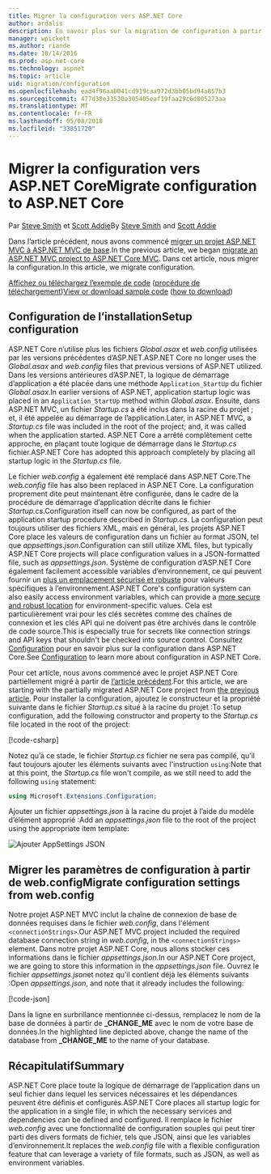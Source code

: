 ```yaml
---
title: Migrer la configuration vers ASP.NET Core
author: ardalis
description: En savoir plus sur la migration de configuration à partir d’un projet ASP.NET MVC à un projet ASP.NET MVC de base.
manager: wpickett
ms.author: riande
ms.date: 10/14/2016
ms.prod: asp.net-core
ms.technology: aspnet
ms.topic: article
uid: migration/configuration
ms.openlocfilehash: ead4f96aa0041cd919caa972d3bb05bd94a857b3
ms.sourcegitcommit: 477d38e33530a305405eaf19faa29c6d805273aa
ms.translationtype: MT
ms.contentlocale: fr-FR
ms.lasthandoff: 05/08/2018
ms.locfileid: "33851720"
---
```

# <a name="migrate-configuration-to-aspnet-core"></a><span data-ttu-id="5fa30-103">Migrer la configuration vers ASP.NET Core</span><span class="sxs-lookup"><span data-stu-id="5fa30-103">Migrate configuration to ASP.NET Core</span></span>

<span data-ttu-id="5fa30-104">Par [Steve Smith](https://ardalis.com/) et [Scott Addie](https://scottaddie.com)</span><span class="sxs-lookup"><span data-stu-id="5fa30-104">By [Steve Smith](https://ardalis.com/) and [Scott Addie](https://scottaddie.com)</span></span>

<span data-ttu-id="5fa30-105">Dans l’article précédent, nous avons commencé [migrer un projet ASP.NET MVC à ASP.NET MVC de base](xref:migration/mvc).</span><span class="sxs-lookup"><span data-stu-id="5fa30-105">In the previous article, we began [migrate an ASP.NET MVC project to ASP.NET Core MVC](xref:migration/mvc).</span></span> <span data-ttu-id="5fa30-106">Dans cet article, nous migrer la configuration.</span><span class="sxs-lookup"><span data-stu-id="5fa30-106">In this article, we migrate configuration.</span></span>

<span data-ttu-id="5fa30-107">[Affichez ou téléchargez l’exemple de code](https://github.com/aspnet/Docs/tree/master/aspnetcore/migration/configuration/samples) ([procédure de téléchargement](xref:tutorials/index#how-to-download-a-sample))</span><span class="sxs-lookup"><span data-stu-id="5fa30-107">[View or download sample code](https://github.com/aspnet/Docs/tree/master/aspnetcore/migration/configuration/samples) ([how to download](xref:tutorials/index#how-to-download-a-sample))</span></span>

## <a name="setup-configuration"></a><span data-ttu-id="5fa30-108">Configuration de l’installation</span><span class="sxs-lookup"><span data-stu-id="5fa30-108">Setup configuration</span></span>

<span data-ttu-id="5fa30-109">ASP.NET Core n’utilise plus les fichiers *Global.asax* et *web.config* utilisées par les versions précédentes d’ASP.NET.</span><span class="sxs-lookup"><span data-stu-id="5fa30-109">ASP.NET Core no longer uses the *Global.asax* and *web.config* files that previous versions of ASP.NET utilized.</span></span> <span data-ttu-id="5fa30-110">Dans les versions antérieures d’ASP.NET, la logique de démarrage d’application a été placée dans une méthode `Application_StartUp` du fichier *Global.asax*.</span><span class="sxs-lookup"><span data-stu-id="5fa30-110">In earlier versions of ASP.NET, application startup logic was placed in an `Application_StartUp` method within *Global.asax*.</span></span> <span data-ttu-id="5fa30-111">Ensuite, dans ASP.NET MVC, un fichier *Startup.cs* a été inclus dans la racine du projet ; et, il été appelée au démarrage de l’application.</span><span class="sxs-lookup"><span data-stu-id="5fa30-111">Later, in ASP.NET MVC, a *Startup.cs* file was included in the root of the project; and, it was called when the application started.</span></span> <span data-ttu-id="5fa30-112">ASP.NET Core a arrêté complètement cette approche, en plaçant toute logique de démarrage dans le *Startup.cs* fichier.</span><span class="sxs-lookup"><span data-stu-id="5fa30-112">ASP.NET Core has adopted this approach completely by placing all startup logic in the *Startup.cs* file.</span></span>

<span data-ttu-id="5fa30-113">Le fichier *web.config* a également été remplacé dans ASP.NET Core.</span><span class="sxs-lookup"><span data-stu-id="5fa30-113">The *web.config* file has also been replaced in ASP.NET Core.</span></span> <span data-ttu-id="5fa30-114">La configuration proprement dite peut maintenant être configurée, dans le cadre de la procédure de démarrage d’application décrite dans le fichier *Startup.cs*.</span><span class="sxs-lookup"><span data-stu-id="5fa30-114">Configuration itself can now be configured, as part of the application startup procedure described in *Startup.cs*.</span></span> <span data-ttu-id="5fa30-115">La configuration peut toujours utiliser des fichiers XML, mais en général, les projets ASP.NET Core place les valeurs de configuration dans un fichier au format JSON, tel que *appsettings.json*.</span><span class="sxs-lookup"><span data-stu-id="5fa30-115">Configuration can still utilize XML files, but typically ASP.NET Core projects will place configuration values in a JSON-formatted file, such as *appsettings.json*.</span></span> <span data-ttu-id="5fa30-116">Système de configuration d’ASP.NET Core également facilement accessible variables d’environnement, ce qui peuvent fournir un [plus un emplacement sécurisé et robuste](xref:security/app-secrets) pour valeurs spécifiques à l’environnement.</span><span class="sxs-lookup"><span data-stu-id="5fa30-116">ASP.NET Core's configuration system can also easily access environment variables, which can provide a [more secure and robust location](xref:security/app-secrets) for environment-specific values.</span></span> <span data-ttu-id="5fa30-117">Cela est particulièrement vrai pour les clés secrètes comme des chaînes de connexion et les clés API qui ne doivent pas être archivés dans le contrôle de code source.</span><span class="sxs-lookup"><span data-stu-id="5fa30-117">This is especially true for secrets like connection strings and API keys that shouldn't be checked into source control.</span></span> <span data-ttu-id="5fa30-118">Consultez [Configuration](xref:fundamentals/configuration/index) pour en savoir plus sur la configuration dans ASP.NET Core.</span><span class="sxs-lookup"><span data-stu-id="5fa30-118">See [Configuration](xref:fundamentals/configuration/index) to learn more about configuration in ASP.NET Core.</span></span>

<span data-ttu-id="5fa30-119">Pour cet article, nous avons commencé avec le projet ASP.NET Core partiellement migré à partir de [l’article précédent](xref:migration/mvc).</span><span class="sxs-lookup"><span data-stu-id="5fa30-119">For this article, we are starting with the partially migrated ASP.NET Core project from [the previous article](xref:migration/mvc).</span></span> <span data-ttu-id="5fa30-120">Pour installer la configuration, ajoutez le constructeur et la propriété suivante dans le fichier *Startup.cs* situé à la racine du projet :</span><span class="sxs-lookup"><span data-stu-id="5fa30-120">To setup configuration, add the following constructor and property to the *Startup.cs* file located in the root of the project:</span></span>

[!code-csharp[](configuration/samples/WebApp1/src/WebApp1/Startup.cs?range=11-16)]

<span data-ttu-id="5fa30-121">Notez qu’à ce stade, le fichier *Startup.cs* fichier ne sera pas compilé, qu’il faut toujours ajouter les éléments suivants avec l'instruction `using`:</span><span class="sxs-lookup"><span data-stu-id="5fa30-121">Note that at this point, the *Startup.cs* file won't compile, as we still need to add the following `using` statement:</span></span>

```csharp
using Microsoft.Extensions.Configuration;
```

<span data-ttu-id="5fa30-122">Ajouter un fichier *appsettings.json* à la racine du projet à l’aide du modèle d’élément approprié :</span><span class="sxs-lookup"><span data-stu-id="5fa30-122">Add an *appsettings.json* file to the root of the project using the appropriate item template:</span></span>

![Ajouter AppSettings JSON](configuration/_static/add-appsettings-json.png)

## <a name="migrate-configuration-settings-from-webconfig"></a><span data-ttu-id="5fa30-124">Migrer les paramètres de configuration à partir de web.config</span><span class="sxs-lookup"><span data-stu-id="5fa30-124">Migrate configuration settings from web.config</span></span>

<span data-ttu-id="5fa30-125">Notre projet ASP.NET MVC inclut  la chaîne de connexion de base de données requises dans le fichier *web.config*, dans l'élément `<connectionStrings>`.</span><span class="sxs-lookup"><span data-stu-id="5fa30-125">Our ASP.NET MVC project included the required database connection string in *web.config*, in the `<connectionStrings>` element.</span></span> <span data-ttu-id="5fa30-126">Dans notre projet ASP.NET Core, nous allons stocker ces informations dans le fichier *appsettings.json*.</span><span class="sxs-lookup"><span data-stu-id="5fa30-126">In our ASP.NET Core project, we are going to store this information in the *appsettings.json* file.</span></span> <span data-ttu-id="5fa30-127">Ouvrez le fichier *appsettings.json*et notez qu’il contient déjà les éléments suivants :</span><span class="sxs-lookup"><span data-stu-id="5fa30-127">Open *appsettings.json*, and note that it already includes the following:</span></span>

[!code-json[](../migration/configuration/samples/WebApp1/src/WebApp1/appsettings.json?highlight=4)]

<span data-ttu-id="5fa30-128">Dans la ligne en surbrillance mentionnée ci-dessus, remplacez le nom de la base de données à partir de **_CHANGE_ME** avec le nom de votre base de données.</span><span class="sxs-lookup"><span data-stu-id="5fa30-128">In the highlighted line depicted above, change the name of the database from **_CHANGE_ME** to the name of your database.</span></span>

## <a name="summary"></a><span data-ttu-id="5fa30-129">Récapitulatif</span><span class="sxs-lookup"><span data-stu-id="5fa30-129">Summary</span></span>

<span data-ttu-id="5fa30-130">ASP.NET Core place toute la logique de démarrage de l’application dans un seul fichier dans lequel les services nécessaires et les dépendances peuvent être définis et configurés.</span><span class="sxs-lookup"><span data-stu-id="5fa30-130">ASP.NET Core places all startup logic for the application in a single file, in which the necessary services and dependencies can be defined and configured.</span></span> <span data-ttu-id="5fa30-131">Il remplace le fichier *web.config* avec une fonctionnalité de configuration souples qui peut tirer parti des divers formats de fichier, tels que JSON, ainsi que les variables d’environnement.</span><span class="sxs-lookup"><span data-stu-id="5fa30-131">It replaces the *web.config* file with a flexible configuration feature that can leverage a variety of file formats, such as JSON, as well as environment variables.</span></span>
